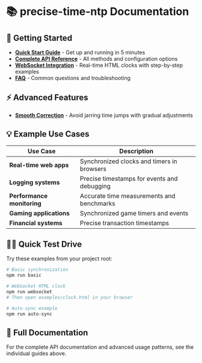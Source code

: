# 📚 precise-time-ntp Documentation

## 🚀 Getting Started

- **[Quick Start Guide](quick-start.md)** - Get up and running in 5 minutes
- **[Complete API Reference](api-reference.md)** - All methods and configuration options
- **[WebSocket Integration](websocket-guide.md)** - Real-time HTML clocks with step-by-step examples
- **[FAQ](faq.md)** - Common questions and troubleshooting

## ⚡ Advanced Features

- **[Smooth Correction](smooth-correction.md)** - Avoid jarring time jumps with gradual adjustments

## 💡 Example Use Cases

| Use Case | Description |
|----------|-------------|
| **Real-time web apps** | Synchronized clocks and timers in browsers |
| **Logging systems** | Precise timestamps for events and debugging |
| **Performance monitoring** | Accurate time measurements and benchmarks |
| **Gaming applications** | Synchronized game timers and events |
| **Financial systems** | Precise transaction timestamps |

## 🏃‍♂️ Quick Test Drive

Try these examples from your project root:

```bash
# Basic synchronization
npm run basic

# WebSocket HTML clock  
npm run websocket
# Then open examples/clock.html in your browser

# Auto-sync example
npm run auto-sync
```

## 📖 Full Documentation

For the complete API documentation and advanced usage patterns, see the individual guides above.
